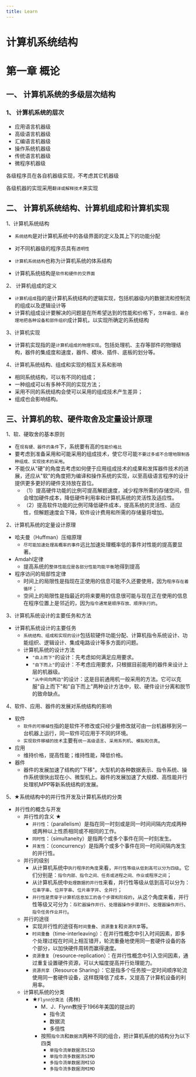 ```yaml
---
title: Learn
---
```


# 计算机系统结构

# 第一章 概论
## 一、 计算机系统的多级层次结构

### 1、 计算机系统的层次
 - 应用语言机器级
 - 高级语言机器级
 - 汇编语言机器级
 - 操作系统机器级
 - 传统语言机器级
 - 微程序机器级
  
 各级程序员在各自机器级实现，不考虑其它机器级

 各级机器的实现采用`翻译或解释技术`来实现

## 二、 计算机系统结构、计算机组成和计算机实现

1、计算机系统结构
 - `系统结构`是对计算机系统中的各级界面的定义及其上下的功能分配
  - 对不同机器级的程序员具有`透明性`

  - `计算机系统结构`也称为计算机系统的体系结构
  - 计算机系统结构是`软件和硬件的交界面`

2、 计算机组成的定义
  - `计算机组成`指的是计算机系统结构的逻辑实现，包括机器级内的数据流和控制流的组成以及逻辑设计等
  - 计算机组成设计要解决的问题是在所希望达到的性能和价格下，`怎样最佳、最合理地把各种设备和部件组织`成计算机，以实现所确定的系统结构

3、计算机实现
  - 计算机实现指的是`计算机组成的物理实现`。包括处理机、主存等部件的物理结构，器件的集成度和速度，器件、模块、插件、底板的划分等。

4、计算机系统结构、组成和实现的相互关系和影响
  - 相同系统结构，可以有不同的组成；
  - 一种组成可以有多种不同的实现方法；
  - 采用不同的系统结构会使可以采用的组成技术产生差异；
  - 组成也会影响结构。

## 三、计算机的软、硬件取舍及定量设计原理

1、软、硬取舍的基本原则
  - 在`现有硬、器件的条件`下，系统要有高的`性能价格比`
  - 要考虑到准备采用和可能采用的组成技术，使它尽可能`不要过多或不合理地限制各种组成、实现技术的采用`。
  - 不能仅从"硬"的角度去考虑如何便于应用组成技术的成果和发挥器件技术的进展，还应从"软"的角度把为编译和操作系统的实现，以至高级语言程序的设计提供更多更好的硬件支持放在首位。
    - （1）提高硬件功能的比例可提高解题速度，减少程序所需的存储空间，但会增加硬件成本，降低硬件利用率和计算机系统的灵活性及适应性。
    - （2）提高软件功能的比例可降低硬件成本，提高系统的灵活性、适应性，但解题速度会下降，软件设计费用和所需的存储量将增加。

2、计算机系统的定量设计原理
  - 哈夫曼（Huffman）压缩原理
    - `尽可能加速处理高概率的事件`远比加速处理概率低的事件对性能的提高要显著。
  - Amdahl定律
    - 提高系统的`整体性能应是各部分性能均能平衡`地得到提高
  - 程序访问的局部性定律
    - 时间上的局限性是指现在正使用的信息可能不久还要使用，因为`程序存在着循环`；
    - 空间上的局限性是指最近的将来要用的信息很可能与现在正在使用的信息在程序位置上是邻近的，因为`指令通常是顺序存放、顺序执行的`。

3、计算机系统设计的主要任务和方法
  - 计算机系统设计的主要任务
    - `系统结构、组成和实现的设计`包括软硬件功能分配、计算机指令系统设计、功能组织、逻辑设计、集成电路设计等多方面的问题。
    - 计算机系统的设计方法
      - `"自上而下"`的设计：先考虑如何满足应用要求。
      - `"自下而上"`的设计：不考虑应用要求，只根据目前能用的器件来设计上层的机器级。
      - `"从中间向两边"`的设计：这是目前通用机一般采用的方法。它可以克服"自上而下"和"自下而上"两种设计方法中，软、硬件设计分离和脱节的致命缺点。

4、软件、应用、器件的发展对系统结构的影响
  - 软件
    - `软件的可移植性`指的是软件不修改或只经少量修改就可由一台机器移到另一台机器上运行，同一软件可应用于不同的环境。
    - `实现软件移植的技术`主要有`统一高级语言`、`采用系列机`、`模拟和仿真`。
  - 应用
    - 维持价格，提高性能；维持性能，降低价格。
  - 器件
    - 器件的发展加速了结构的"下移"。大型机的各种数据表示、指令系统、操作系统很快出现在小、微型机上。器件的发展加速了大规模、高性能并行处理机MPP等新系统结构的发展。

5、★系统结构中的并行性开发及计算机系统的分类
  - 并行性的概念与开发
    - 并行性的含义 ★
      - `并行性`：（parallelism）是指在同一时刻或是同一时间间隔内完成两种或两种以上性质相同或不相同的工作。
      - `同时性`：（simultaneity）是指两个或多个事件在同一时刻发生。
      - `并发性`：（concurrency）是指两个或多个事件在同一时间间隔内发生的并行性。
    - 并行的级别
      - 从计算机系统中`执行程序的角度`来看，`并行性等级从低到高可以分为四级`。它们分别是：`指令内部、指令之间、任务或进程之间、作业或程序之间`；
      - 从计算机系统中`处理数据的并行性`来看，并行性等级从低到高可以分为：`位串字串`、`位并字串`、`位片串字并`、`全并行`；
      - `并行性是贯穿于计算机信息加工的各个步骤和阶段的`，从这个角度来看，并行性等级又可分为：`存贮器操作并行`、`处理器操作步骤并行`、`处理器操作并行`、`指令任务作业并行`。
    - 并行的途径
         - 实现并行性的途径有`时间重叠`、`资源重复`和`资源共享`等。
        - `时间重叠`（time-interleaving）：在并行性概念中引入时间因素，即多个处理过程在时间上相互错开，轮流重叠地使用同一套硬件设备的各个部分，以加快硬件周转而赢得速度。
        - `资源重复`（resource-replication）：在并行性概念中引入空间因素，通过重复设置硬件资源，可以大幅度提高并行处理能力。
        - `资源共享`（Resource Sharing）：它是指多个任务按一定时间顺序轮流使用同一套硬件设备，这样既降低了成本，又提高了计算机设备的利用率。
    - 计算机系统的分类
      - ★`Flynn分类法 `(弗林)
        - M．J．Flynn教授于1966年美国的提出的
          - 指令流
          - 数据流
          - 多倍性
        - 按照`指令流`和`数据流`两种不同的组合，把计算机系统的结构分为以下四类
          - `单指令流单数据流SISD`
          - `单指令流多数据流SIMD`
          - `多指令流单数据流MISD`
          - `多指令流多数据流MIMD`